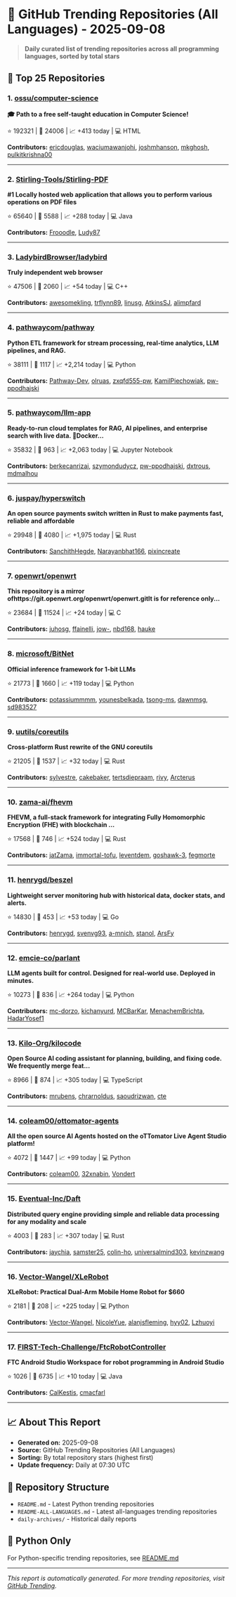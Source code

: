 # 🌟 GitHub Trending Repositories (All Languages) - 2025-09-08

> **Daily curated list of trending repositories across all programming languages, sorted by total stars**

## 🚀 Top 25 Repositories

### 1. [ossu/computer-science](https://github.com/ossu/computer-science)

**🎓 Path to a free self-taught education in Computer Science!**

⭐ 192321 | 🍴 24006 | 📈 +413 today | 💻 HTML

**Contributors:** [ericdouglas](https://github.com/ericdouglas), [waciumawanjohi](https://github.com/waciumawanjohi), [joshmhanson](https://github.com/joshmhanson), [mkghosh](https://github.com/mkghosh), [pulkitkrishna00](https://github.com/pulkitkrishna00)

---

### 2. [Stirling-Tools/Stirling-PDF](https://github.com/Stirling-Tools/Stirling-PDF)

**#1 Locally hosted web application that allows you to perform various operations on PDF files**

⭐ 65640 | 🍴 5588 | 📈 +288 today | 💻 Java

**Contributors:** [Frooodle](https://github.com/Frooodle), [Ludy87](https://github.com/Ludy87)

---

### 3. [LadybirdBrowser/ladybird](https://github.com/LadybirdBrowser/ladybird)

**Truly independent web browser**

⭐ 47506 | 🍴 2060 | 📈 +54 today | 💻 C++

**Contributors:** [awesomekling](https://github.com/awesomekling), [trflynn89](https://github.com/trflynn89), [linusg](https://github.com/linusg), [AtkinsSJ](https://github.com/AtkinsSJ), [alimpfard](https://github.com/alimpfard)

---

### 4. [pathwaycom/pathway](https://github.com/pathwaycom/pathway)

**Python ETL framework for stream processing, real-time analytics, LLM pipelines, and RAG.**

⭐ 38111 | 🍴 1117 | 📈 +2,214 today | 💻 Python

**Contributors:** [Pathway-Dev](https://github.com/Pathway-Dev), [olruas](https://github.com/olruas), [zxqfd555-pw](https://github.com/zxqfd555-pw), [KamilPiechowiak](https://github.com/KamilPiechowiak), [pw-ppodhajski](https://github.com/pw-ppodhajski)

---

### 5. [pathwaycom/llm-app](https://github.com/pathwaycom/llm-app)

**Ready-to-run cloud templates for RAG, AI pipelines, and enterprise search with live data. 🐳Docker...**

⭐ 35832 | 🍴 963 | 📈 +2,063 today | 💻 Jupyter Notebook

**Contributors:** [berkecanrizai](https://github.com/berkecanrizai), [szymondudycz](https://github.com/szymondudycz), [pw-ppodhajski](https://github.com/pw-ppodhajski), [dxtrous](https://github.com/dxtrous), [mdmalhou](https://github.com/mdmalhou)

---

### 6. [juspay/hyperswitch](https://github.com/juspay/hyperswitch)

**An open source payments switch written in Rust to make payments fast, reliable and affordable**

⭐ 29948 | 🍴 4080 | 📈 +1,975 today | 💻 Rust

**Contributors:** [SanchithHegde](https://github.com/SanchithHegde), [Narayanbhat166](https://github.com/Narayanbhat166), [pixincreate](https://github.com/pixincreate)

---

### 7. [openwrt/openwrt](https://github.com/openwrt/openwrt)

**This repository is a mirror ofhttps://git.openwrt.org/openwrt/openwrt.gitIt is for reference only...**

⭐ 23684 | 🍴 11524 | 📈 +24 today | 💻 C

**Contributors:** [juhosg](https://github.com/juhosg), [ffainelli](https://github.com/ffainelli), [jow-](https://github.com/jow-), [nbd168](https://github.com/nbd168), [hauke](https://github.com/hauke)

---

### 8. [microsoft/BitNet](https://github.com/microsoft/BitNet)

**Official inference framework for 1-bit LLMs**

⭐ 21773 | 🍴 1660 | 📈 +119 today | 💻 Python

**Contributors:** [potassiummmm](https://github.com/potassiummmm), [younesbelkada](https://github.com/younesbelkada), [tsong-ms](https://github.com/tsong-ms), [dawnmsg](https://github.com/dawnmsg), [sd983527](https://github.com/sd983527)

---

### 9. [uutils/coreutils](https://github.com/uutils/coreutils)

**Cross-platform Rust rewrite of the GNU coreutils**

⭐ 21205 | 🍴 1537 | 📈 +32 today | 💻 Rust

**Contributors:** [sylvestre](https://github.com/sylvestre), [cakebaker](https://github.com/cakebaker), [tertsdiepraam](https://github.com/tertsdiepraam), [rivy](https://github.com/rivy), [Arcterus](https://github.com/Arcterus)

---

### 10. [zama-ai/fhevm](https://github.com/zama-ai/fhevm)

**FHEVM, a full-stack framework for integrating Fully Homomorphic Encryption (FHE) with blockchain ...**

⭐ 17568 | 🍴 746 | 📈 +524 today | 💻 Rust

**Contributors:** [jatZama](https://github.com/jatZama), [immortal-tofu](https://github.com/immortal-tofu), [leventdem](https://github.com/leventdem), [goshawk-3](https://github.com/goshawk-3), [fegmorte](https://github.com/fegmorte)

---

### 11. [henrygd/beszel](https://github.com/henrygd/beszel)

**Lightweight server monitoring hub with historical data, docker stats, and alerts.**

⭐ 14830 | 🍴 453 | 📈 +53 today | 💻 Go

**Contributors:** [henrygd](https://github.com/henrygd), [svenvg93](https://github.com/svenvg93), [a-mnich](https://github.com/a-mnich), [stanol](https://github.com/stanol), [ArsFy](https://github.com/ArsFy)

---

### 12. [emcie-co/parlant](https://github.com/emcie-co/parlant)

**LLM agents built for control. Designed for real-world use. Deployed in minutes.**

⭐ 10273 | 🍴 836 | 📈 +264 today | 💻 Python

**Contributors:** [mc-dorzo](https://github.com/mc-dorzo), [kichanyurd](https://github.com/kichanyurd), [MCBarKar](https://github.com/MCBarKar), [MenachemBrichta](https://github.com/MenachemBrichta), [HadarYosef1](https://github.com/HadarYosef1)

---

### 13. [Kilo-Org/kilocode](https://github.com/Kilo-Org/kilocode)

**Open Source AI coding assistant for planning, building, and fixing code. We frequently merge feat...**

⭐ 8966 | 🍴 874 | 📈 +305 today | 💻 TypeScript

**Contributors:** [mrubens](https://github.com/mrubens), [chrarnoldus](https://github.com/chrarnoldus), [saoudrizwan](https://github.com/saoudrizwan), [cte](https://github.com/cte)

---

### 14. [coleam00/ottomator-agents](https://github.com/coleam00/ottomator-agents)

**All the open source AI Agents hosted on the oTTomator Live Agent Studio platform!**

⭐ 4072 | 🍴 1447 | 📈 +99 today | 💻 Python

**Contributors:** [coleam00](https://github.com/coleam00), [32xnabin](https://github.com/32xnabin), [Vondert](https://github.com/Vondert)

---

### 15. [Eventual-Inc/Daft](https://github.com/Eventual-Inc/Daft)

**Distributed query engine providing simple and reliable data processing for any modality and scale**

⭐ 4003 | 🍴 283 | 📈 +307 today | 💻 Rust

**Contributors:** [jaychia](https://github.com/jaychia), [samster25](https://github.com/samster25), [colin-ho](https://github.com/colin-ho), [universalmind303](https://github.com/universalmind303), [kevinzwang](https://github.com/kevinzwang)

---

### 16. [Vector-Wangel/XLeRobot](https://github.com/Vector-Wangel/XLeRobot)

**XLeRobot: Practical Dual-Arm Mobile Home Robot for $660**

⭐ 2181 | 🍴 208 | 📈 +225 today | 💻 Python

**Contributors:** [Vector-Wangel](https://github.com/Vector-Wangel), [NicoleYue](https://github.com/NicoleYue), [alanjsfleming](https://github.com/alanjsfleming), [hyy02](https://github.com/hyy02), [Lzhuoyi](https://github.com/Lzhuoyi)

---

### 17. [FIRST-Tech-Challenge/FtcRobotController](https://github.com/FIRST-Tech-Challenge/FtcRobotController)

**FTC Android Studio Workspace for robot programming in Android Studio**

⭐ 1026 | 🍴 6735 | 📈 +10 today | 💻 Java

**Contributors:** [CalKestis](https://github.com/CalKestis), [cmacfarl](https://github.com/cmacfarl)

---


## 📈 About This Report

- **Generated on:** 2025-09-08
- **Source:** GitHub Trending Repositories (All Languages)
- **Sorting:** By total repository stars (highest first)
- **Update frequency:** Daily at 07:30 UTC

## 🔗 Repository Structure

- `README.md` - Latest Python trending repositories
- `README-ALL-LANGUAGES.md` - Latest all-languages trending repositories
- `daily-archives/` - Historical daily reports

## 🐍 Python Only

For Python-specific trending repositories, see [README.md](./README.md)

---

*This report is automatically generated. For more trending repositories, visit [GitHub Trending](https://github.com/trending).*
